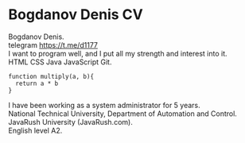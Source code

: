# Bogdanov Denis CV


Bogdanov Denis.  
telegram https://t.me/d1177  
I want to program well, and I put all my strength and interest into it.  
HTML CSS Java JavaScript Git.  
```
function multiply(a, b){
  return a * b
}
```
I have been working as a system administrator for 5 years.  
National Technical University, Department of Automation and Control. JavaRush University (JavaRush.com).  
English level A2.  
